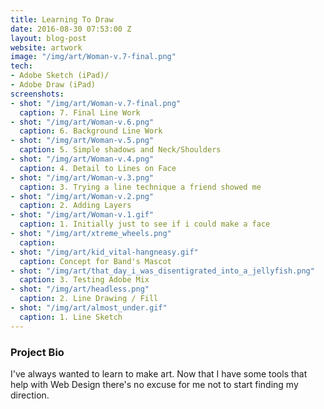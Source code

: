 ```yaml
---
title: Learning To Draw
date: 2016-08-30 07:53:00 Z
layout: blog-post
website: artwork
image: "/img/art/Woman-v.7-final.png"
tech:
- Adobe Sketch (iPad)/
- Adobe Draw (iPad)
screenshots:
- shot: "/img/art/Woman-v.7-final.png"
  caption: 7. Final Line Work
- shot: "/img/art/Woman-v.6.png"
  caption: 6. Background Line Work
- shot: "/img/art/Woman-v.5.png"
  caption: 5. Simple shadows and Neck/Shoulders
- shot: "/img/art/Woman-v.4.png"
  caption: 4. Detail to Lines on Face
- shot: "/img/art/Woman-v.3.png"
  caption: 3. Trying a line technique a friend showed me
- shot: "/img/art/Woman-v.2.png"
  caption: 2. Adding Layers
- shot: "/img/art/Woman-v.1.gif"
  caption: 1. Initially just to see if i could make a face
- shot: "/img/art/xtreme_wheels.png"
  caption: 
- shot: "/img/art/kid_vital-hangneasy.gif"
  caption: Concept for Band's Mascot
- shot: "/img/art/that_day_i_was_disentigrated_into_a_jellyfish.png"
  caption: 3. Testing Adobe Mix
- shot: "/img/art/headless.png"
  caption: 2. Line Drawing / Fill
- shot: "/img/art/almost_under.gif"
  caption: 1. Line Sketch
---
```


### Project Bio

I've always wanted to learn to make art. Now that I have some tools that help with Web Design there's no excuse for me not to start finding my direction.
<!--break-->
